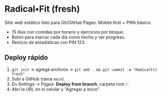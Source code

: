 # Radical•Fit (fresh)

Sitio web estático listo para Git/GitHub Pages. Mobile‑first + PWA básico.
- 15 días con comidas por horario y ejercicios por bloque.
- Botón para marcar cada día como hecho y ver progreso.
- Reinicio de estadísticas con PIN 123.

## Deploy rápido
1) `git init` → agregá archivos → `git add . && git commit -m "RadicalFit fresh"`
2) Subí a GitHub (rama `main`).  
3) En *Settings → Pages*: **Deploy from branch**, carpeta root `/`.  
4) Abrí la URL en el celular y “Agregar a inicio”.
